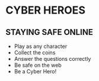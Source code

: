 # CYBER HEROES

## STAYING SAFE ONLINE

* Play as any character
* Collect the coins
* Answer the questions correctly
* Be safe on the web
* Be a Cyber Hero!
